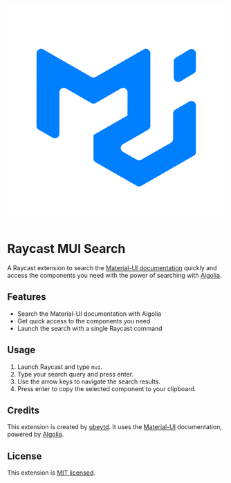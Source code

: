 ![Material-UI Logo](assets/mui-icon.png)

# Raycast MUI Search

A Raycast extension to search the [Material-UI documentation](https://mui.com/) quickly and access the components you need with the power of searching with [Algolia](https://www.algolia.com/).

## Features

- Search the Material-UI documentation with Algolia
- Get quick access to the components you need
- Launch the search with a single Raycast command

## Usage

1. Launch Raycast and type `mui`.
2. Type your search query and press enter.
3. Use the arrow keys to navigate the search results.
4. Press enter to copy the selected component to your clipboard.

## Credits

This extension is created by [ubeytd](https://github.com/ubeytd).
It uses the [Material-UI](https://mui.com/) documentation, powered by [Algolia](https://www.algolia.com/).

## License

This extension is [MIT licensed](LICENSE).
